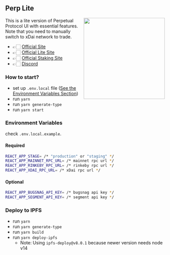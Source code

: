 ## Perp Lite

<img width="256px" style="margin: 0 auto; float: right" src="https://github.com/perpetual-protocol/perp-lite/raw/main/public/lite-banner.png" />

This is a lite version of Perpetual Protocol UI with essential features. Note that you need to manually switch to xDai network to trade.

-   👉🏻 [Official Site](https://perp.exchange)
-   👉🏻 [Official Lite Site](https://lite.perp.exchange)
-   👉🏻 [Official Staking Site](https://staking.perp.exchange)
-   👉🏻 [Discord](https://discord.com/invite/mYKKRTn)

### How to start?

-   set up `.env.local` file ([See the Environment Variables Section](#environment-variables))
-   run `yarn`
-   run `yarn generate-type`
-   run `yarn start`

### Environment Variables

check `.env.local.example`.

#### Required

```sh
REACT_APP_STAGE= /* "production" or "staging" */
REACT_APP_MAINNET_RPC_URL= /* mainnet rpc url */
REACT_APP_RINKEBY_RPC_URL= /* rinkeby rpc url */
REACT_APP_XDAI_RPC_URL= /* xDai rpc url */
```

#### Optional

```sh
REACT_APP_BUGSNAG_API_KEY= /* bugsnag api key */
REACT_APP_SEGMENT_API_KEY= /* segment api key */
```

### Deploy to IPFS
-   run `yarn`
-   run `yarn generate-type`
-   run `yarn build`
-   run `yarn deploy-ipfs`
    - Note: Using `ipfs-deploy@v8.0.1` because newer version needs node v14
